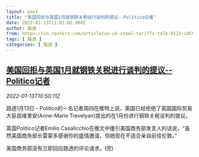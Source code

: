 ```yaml
---
layout: post
title: "美国回拒与英国1月就钢铁关税进行谈判的提议--Politico记者"
date: 2022-01-13T11:01:02.000Z
author: 路透
from: https://cn.reuters.com/article/us-uk-steel-tariffs-talk-0113-idCNKBS2JN0X4
tags: [ 路透 ]
categories: [ 路透 ]
---
```

<!--1642071662000-->
[美国回拒与英国1月就钢铁关税进行谈判的提议--Politico记者](https://cn.reuters.com/article/us-uk-steel-tariffs-talk-0113-idCNKBS2JN0X4)
------

<div>
<div><i>2022-01-13T10:50:11Z</i></div><p>路透1月13日 - Politico的一名记者周四在推特上说，美国已经拒绝了英国国际贸易大臣屈维里安(Anne-Marie Trevelyan)提出的在1月份进行钢铁关税谈判的提议。</p><p>英国Politico记者Emilio Casalicchio在推文中援引美国商务部发言人的话说，“虽然美国商务部长雷蒙多感谢你的盛情邀请，但她现在不适合亲自前往伦敦。”</p><p>美国商务部没有立即回应路透的评论请求。(完)</p>
</div>

